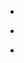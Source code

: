 
- [](/2011/09/117575273377038336/)

- [](/2011/09/112154578966949890/)

- [](/2011/08/108009915523674112/)
